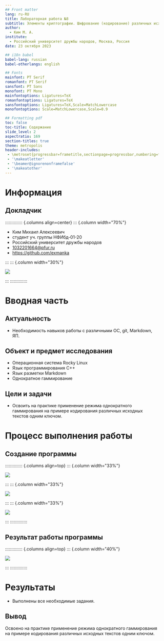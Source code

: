```yaml
---
## Front matter
lang: ru-RU
title: Лабораторная работа №8
subtitle: Элементы криптографии. Шифрование (кодирование) различных исходных текстов одним ключом
author:
  - Ким М. А.
institute:
  - Российский университет дружбы народов, Москва, Россия
date: 23 октября 2023

## i18n babel
babel-lang: russian
babel-otherlangs: english

## Fonts
mainfont: PT Serif
romanfont: PT Serif
sansfont: PT Sans
monofont: PT Mono
mainfontoptions: Ligatures=TeX
romanfontoptions: Ligatures=TeX
sansfontoptions: Ligatures=TeX,Scale=MatchLowercase
monofontoptions: Scale=MatchLowercase,Scale=0.9

## Formatting pdf
toc: false
toc-title: Содержание
slide_level: 2
aspectratio: 169
section-titles: true
theme: metropolis
header-includes:
 - \metroset{progressbar=frametitle,sectionpage=progressbar,numbering=fraction}
 - '\makeatletter'
 - '\beamer@ignorenonframefalse'
 - '\makeatother'
---
```


# Информация

## Докладчик

:::::::::::::: {.columns align=center}
::: {.column width="70%"}

  * Ким Михаил Алексеевич
  * студент уч. группы НФИбд-01-20
  * Российский университет дружбы народов
  * [1032201664@pfur.ru](mailto:1032201664@pfur.ru)
  * <https://github.com/exmanka>

:::
::: {.column width="30%"}

![](./image/0_me.png)

:::
::::::::::::::

# Вводная часть

## Актуальность

- Необходимость навыков работы с различными ОС, git, Markdown, ЯП.

## Объект и предмет исследования

- Операционная система Rocky Linux
- Язык программирования C++
- Язык разметки Markdown
- Однократное гаммирование

## Цели и задачи

- Освоить на практике применение режима однократного гаммирования на примере кодирования различных исходных текстов одним ключом.

# Процесс выполнения работы
## Создание программы

:::::::::::::: {.columns align=top}
::: {.column width="33%"}

![](image/Screenshot_1.png)

:::
::: {.column width="33%"}

![](image/Screenshot_2.png)

:::
::: {.column width="33%"}

![](image/Screenshot_3.png)

:::
::::::::::::::

## Результат работы программы

:::::::::::::: {.columns align=top}
::: {.column width="40%"}

![](image/Screenshot_4.png)

:::
::::::::::::::

# Результаты

- Выполнены все необходимые задания.

## Вывод

Освоено на практике применение режима однократного гаммирования на примере кодирования различных исходных текстов одним ключом.